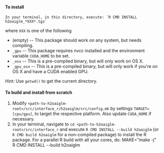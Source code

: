 #### To install
```
In your terminal, in this directory, execute: `R CMD INSTALL h2oaiglm_*XXX*.tgz`
```
where `XXX` is one of the following
- (empty) -- This package should work on any system, but needs compiling.
- `_gpu` -- This package requires nvcc installed and the environment variable `CUDA_HOME` to be set.
- `_osx` -- This is a pre-compiled binary, but will only work on OS X.
- `_gpu_osx` -- This is a pre-compiled binary, but will only work if you're on OS X
  and have a CUDA enabled GPU.

Hint: Use `getwd()` to get the current directory.

#### To build and install from scratch
1. Modify `<path-to-h2oaiglm-root>/src/interface_r/h2oaiglm/src/config.mk` by settingx
   `TARGET=[cpu/gpu]`, to target the respective platform.
   Also update `CUDA_HOME` if necessary.
2. In your terminal, navigate to `cd <path-to-h2oaiglm-root>/src/interface_r`
   and execute `R CMD INSTALL --build h2oaiglm` (or `R CMD build h2oaiglm` for
   a non-compiled package) to install the R package.
   For a parallel R build with all your cores, do: MAKE="make -j" R CMD INSTALL --build h2oaiglm




